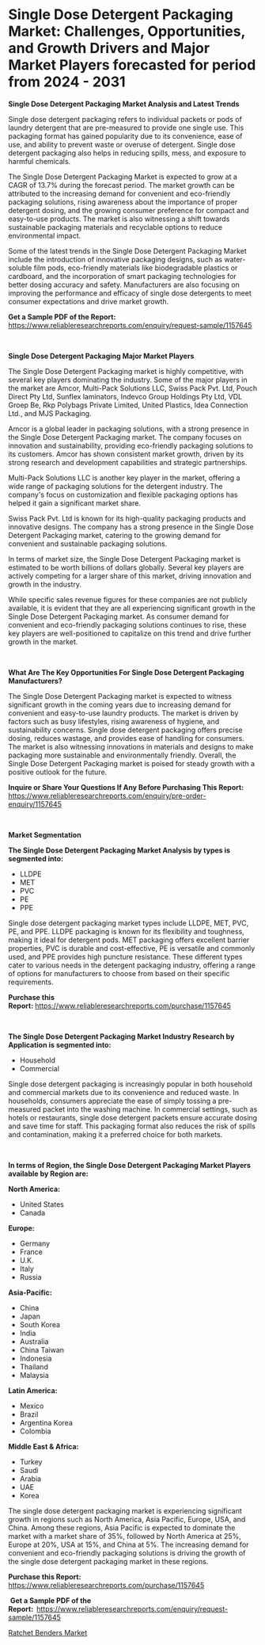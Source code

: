 <p><h1>Single Dose Detergent Packaging Market: Challenges, Opportunities, and Growth Drivers and Major Market Players forecasted for period from 2024 - 2031</h1></p><p><strong>Single Dose Detergent Packaging Market Analysis and Latest Trends</strong></p>
<p><p>Single dose detergent packaging refers to individual packets or pods of laundry detergent that are pre-measured to provide one single use. This packaging format has gained popularity due to its convenience, ease of use, and ability to prevent waste or overuse of detergent. Single dose detergent packaging also helps in reducing spills, mess, and exposure to harmful chemicals.</p><p>The Single Dose Detergent Packaging Market is expected to grow at a CAGR of 13.7% during the forecast period. The market growth can be attributed to the increasing demand for convenient and eco-friendly packaging solutions, rising awareness about the importance of proper detergent dosing, and the growing consumer preference for compact and easy-to-use products. The market is also witnessing a shift towards sustainable packaging materials and recyclable options to reduce environmental impact.</p><p>Some of the latest trends in the Single Dose Detergent Packaging Market include the introduction of innovative packaging designs, such as water-soluble film pods, eco-friendly materials like biodegradable plastics or cardboard, and the incorporation of smart packaging technologies for better dosing accuracy and safety. Manufacturers are also focusing on improving the performance and efficacy of single dose detergents to meet consumer expectations and drive market growth.</p></p>
<p><strong>Get a Sample PDF of the Report:&nbsp;</strong> <a href="https://www.reliableresearchreports.com/enquiry/request-sample/1157645">https://www.reliableresearchreports.com/enquiry/request-sample/1157645</a></p>
<p>&nbsp;</p>
<p><strong>Single Dose Detergent Packaging Major Market Players</strong></p>
<p><p>The Single Dose Detergent Packaging market is highly competitive, with several key players dominating the industry. Some of the major players in the market are Amcor, Multi-Pack Solutions LLC, Swiss Pack Pvt. Ltd, Pouch Direct Pty Ltd, Sunflex laminators, Indevco Group Holdings Pty Ltd, VDL Groep Be, Rkp Polybags Private Limited, United Plastics, Idea Connection Ltd., and MJS Packaging.</p><p>Amcor is a global leader in packaging solutions, with a strong presence in the Single Dose Detergent Packaging market. The company focuses on innovation and sustainability, providing eco-friendly packaging solutions to its customers. Amcor has shown consistent market growth, driven by its strong research and development capabilities and strategic partnerships.</p><p>Multi-Pack Solutions LLC is another key player in the market, offering a wide range of packaging solutions for the detergent industry. The company's focus on customization and flexible packaging options has helped it gain a significant market share.</p><p>Swiss Pack Pvt. Ltd is known for its high-quality packaging products and innovative designs. The company has a strong presence in the Single Dose Detergent Packaging market, catering to the growing demand for convenient and sustainable packaging solutions.</p><p>In terms of market size, the Single Dose Detergent Packaging market is estimated to be worth billions of dollars globally. Several key players are actively competing for a larger share of this market, driving innovation and growth in the industry.</p><p>While specific sales revenue figures for these companies are not publicly available, it is evident that they are all experiencing significant growth in the Single Dose Detergent Packaging market. As consumer demand for convenient and eco-friendly packaging solutions continues to rise, these key players are well-positioned to capitalize on this trend and drive further growth in the market.</p></p>
<p>&nbsp;</p>
<p><strong>What Are The Key Opportunities For Single Dose Detergent Packaging Manufacturers?</strong></p>
<p><p>The Single Dose Detergent Packaging market is expected to witness significant growth in the coming years due to increasing demand for convenient and easy-to-use laundry products. The market is driven by factors such as busy lifestyles, rising awareness of hygiene, and sustainability concerns. Single dose detergent packaging offers precise dosing, reduces wastage, and provides ease of handling for consumers. The market is also witnessing innovations in materials and designs to make packaging more sustainable and environmentally friendly. Overall, the Single Dose Detergent Packaging market is poised for steady growth with a positive outlook for the future.</p></p>
<p><strong>Inquire or Share Your Questions If Any Before Purchasing This Report:</strong> <a href="https://www.reliableresearchreports.com/enquiry/pre-order-enquiry/1157645">https://www.reliableresearchreports.com/enquiry/pre-order-enquiry/1157645</a></p>
<p>&nbsp;</p>
<p><strong>Market Segmentation</strong></p>
<p><strong>The Single Dose Detergent Packaging Market Analysis by types is segmented into:</strong></p>
<p><ul><li>LLDPE</li><li>MET</li><li>PVC</li><li>PE</li><li>PPE</li></ul></p>
<p><p>Single dose detergent packaging market types include LLDPE, MET, PVC, PE, and PPE. LLDPE packaging is known for its flexibility and toughness, making it ideal for detergent pods. MET packaging offers excellent barrier properties, PVC is durable and cost-effective, PE is versatile and commonly used, and PPE provides high puncture resistance. These different types cater to various needs in the detergent packaging industry, offering a range of options for manufacturers to choose from based on their specific requirements.</p></p>
<p><strong>Purchase this Report:&nbsp;</strong><a href="https://www.reliableresearchreports.com/purchase/1157645">https://www.reliableresearchreports.com/purchase/1157645</a></p>
<p>&nbsp;</p>
<p><strong>The Single Dose Detergent Packaging Market Industry Research by Application is segmented into:</strong></p>
<p><ul><li>Household</li><li>Commercial</li></ul></p>
<p><p>Single dose detergent packaging is increasingly popular in both household and commercial markets due to its convenience and reduced waste. In households, consumers appreciate the ease of simply tossing a pre-measured packet into the washing machine. In commercial settings, such as hotels or restaurants, single dose detergent packets ensure accurate dosing and save time for staff. This packaging format also reduces the risk of spills and contamination, making it a preferred choice for both markets.</p></p>
<p>&nbsp;</p>
<p><strong>In terms of Region, the Single Dose Detergent Packaging Market Players available by Region are:</strong></p>
<p>
    <p> <strong> North America: </strong>
        <ul>
            <li>United States</li>
            <li>Canada</li>
        </ul>
        </p> 
    <p> <strong> Europe: </strong>
        <ul>
            <li>Germany</li>
            <li>France</li>
            <li>U.K.</li>
            <li>Italy</li>
            <li>Russia</li>
        </ul>
        </p> 
    <p> <strong> Asia-Pacific: </strong>
        <ul>
            <li>China</li>
            <li>Japan</li>
            <li>South Korea</li>
            <li>India</li>
            <li>Australia</li>
            <li>China Taiwan</li>
            <li>Indonesia</li>
            <li>Thailand</li>
            <li>Malaysia</li>
        </ul>
        </p> 
    <p> <strong> Latin America: </strong>
        <ul>
            <li>Mexico</li>
            <li>Brazil</li>
            <li>Argentina Korea</li>
            <li>Colombia</li>
        </ul>
        </p> 
    <p> <strong> Middle East & Africa: </strong>
        <ul>
            <li>Turkey</li>
            <li>Saudi</li>
            <li>Arabia</li>
            <li>UAE</li>
            <li>Korea</li>
        </ul>
    </p>
    </p>
<p><p>The single dose detergent packaging market is experiencing significant growth in regions such as North America, Asia Pacific, Europe, USA, and China. Among these regions, Asia Pacific is expected to dominate the market with a market share of 35%, followed by North America at 25%, Europe at 20%, USA at 15%, and China at 5%. The increasing demand for convenient and eco-friendly packaging solutions is driving the growth of the single dose detergent packaging market in these regions.</p></p>
<p><strong>Purchase this Report: </strong><a href="https://www.reliableresearchreports.com/purchase/1157645">https://www.reliableresearchreports.com/purchase/1157645</a></p>
<p>&nbsp;<strong>Get a Sample PDF of the Report:&nbsp;&nbsp;</strong><a href="https://www.reliableresearchreports.com/enquiry/request-sample/1157645">https://www.reliableresearchreports.com/enquiry/request-sample/1157645</a></p>
<p><strong></strong></p>
<p><p><a href="https://nifty-kite-d51.notion.site/Ratchet-Benders-Market-Size-Reflecting-a-Forecast-Till-2031-Market-By-Type-By-Application-and-By-G-fe454daa061b4322a514c351f89e2f99">Ratchet Benders Market</a></p></p>